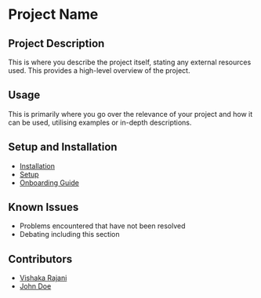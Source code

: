 # Project Name 

## Project Description 
This is where you describe the project itself, stating any external resources used. This provides a high-level overview of the project.  

## Usage
This is primarily where you go over the relevance of your project and how it can be used, utilising examples or in-depth descriptions. 

## Setup and Installation
- [Installation](additional_documents/installation.md)
- [Setup](additional_documents/setup.md)
- [Onboarding Guide](additional_documents/onboarding.md)

## Known Issues 
- Problems encountered that have not been resolved
- Debating including this section

## Contributors
- [Vishaka Rajani](https://github.com/vishraj12)
- [John Doe](https://github.com/vishraj12)


